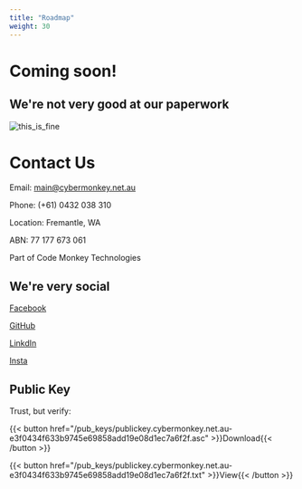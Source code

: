 ```yaml
---
title: "Roadmap"
weight: 30
---
```


# Coming soon!

## We're not very good at our paperwork

![this_is_fine](/images/this_is_fine.jpg)


# Contact Us

Email: [main@cybermonkey.net.au](mailto:main@cybermonkey.net.au)

Phone: (+61) 0432 038 310

Location: Fremantle, WA

ABN: 77 177 673 061

Part of Code Monkey Technologies

## We're very social

[Facebook](https://www.facebook.com/codemonkeycyber/)

[GitHub](https://github.com/CodeMonkeyCybersecurity)

[LinkdIn](https://www.linkedin.com/company/codemonkeycyber)

[Insta](https://www.instagram.com/code_monkey_cyber)

## Public Key

Trust, but verify:

{{< button href="/pub_keys/publickey.cybermonkey.net.au-e3f0434f633b9745e69858add19e08d1ec7a6f2f.asc" >}}Download{{< /button >}}

{{< button href="/pub_keys/publickey.cybermonkey.net.au-e3f0434f633b9745e69858add19e08d1ec7a6f2f.txt" >}}View{{< /button >}}
